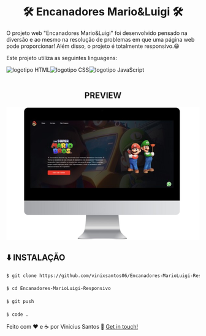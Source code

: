 <h1 align="center">🛠️ Encanadores Mario&Luigi 🛠️</h1> 
<p>O projeto web "Encanadores Mario&Luigi" foi desenvolvido pensado na diversão e ao mesmo na resolução de problemas em que uma página web pode proporcionar! Além disso, o projeto é totalmente responsivo.😁</p>
<p>Este projeto utiliza as seguintes linguagens:</p>

<img align="left" src="https://img.shields.io/badge/HTML5-E34F26?style=for-the-badge&logo=html5&logoColor=white" alt="logotipo HTML" />
<img align="left" src="https://img.shields.io/badge/CSS-239120?&style=for-the-badge&logo=css3&logoColor=white" alt="logotipo CSS" />
<img align="left" src="https://img.shields.io/badge/JavaScript-F7DF1E?style=for-the-badge&logo=javascript&logoColor=black" alt="logotipo JavaScript" />

<br><br>

<h2 align="center">PREVIEW</h2>

<img src="./assets/main-removebg-preview.png" alt="Imagem de previsualização da página">

<h2>⬇️ INSTALAÇÃO</h2>

```bash
$ git clone https://github.com/vinixsantos06/Encanadores-MarioLuigi-Responsivo

$ cd Encanadores-MarioLuigi-Responsivo

$ git push

$ code .
```

Feito com ♥ e ☕ por Vinicius Santos :wave: [Get in touch!](https://www.linkedin.com/in/viniciussantosdeoliveira/)

